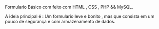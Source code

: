 Formulario Básico com feito com HTML , CSS , PHP && MySQL.

A ideia principal é : Um formulario leve e bonito , mas que consista em um pouco de segurança e com armazenamento de dados.